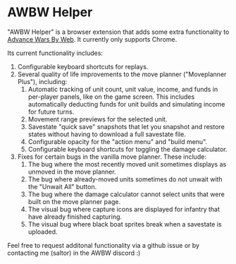 # AWBW Helper

"AWBW Helper" is a browser extension that adds some extra functionality to
[Advance Wars By Web](https://awbw.amarriner.com). It currently only supports Chrome.

Its current functionality includes:

1. Configurable keyboard shortcuts for replays.
2. Several quality of life improvements to the move planner ("Moveplanner Plus"), including:
    1. Automatic tracking of unit count, unit value, income, and funds in per-player panels, like on the game screen. This includes automatically deducting funds for unit builds and simulating income for future turns.
    2. Movement range previews for the selected unit.
    3. Savestate "quick save" snapshots that let you snapshot and restore states without having to download a full savestate file.
    4. Configurable opacity for the "action menu" and "build menu".
    5. Configurable keyboard shortcuts for toggling the damage calculator.
3. Fixes for certain bugs in the vanilla move planner. These include:
    1. The bug where the most recently moved unit sometimes displays as unmoved in the move planner.
    2. The bug where already-moved units sometimes do not unwait with the "Unwait All" button.
    3. The bug where the damage calculator cannot select units that were built on the move planner page.
    4. The visual bug where capture icons are displayed for infantry that have already finished capturing.
    5. The visual bug where black boat sprites break when a savestate is uploaded.

Feel free to request additonal functionality via a github issue or by contacting me (saltor) in the AWBW discord :)
